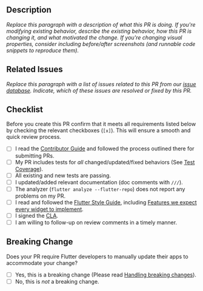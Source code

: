 ## Description

*Replace this paragraph with a description of what this PR is doing. If you're modifying existing behavior, describe the existing behavior, how this PR is changing it, and what motivated the change. If you're changing visual properties, consider including before/after screenshots (and runnable code snippets to reproduce them).*

## Related Issues

*Replace this paragraph with a list of issues related to this PR from our [issue database]. Indicate, which of these issues are resolved or fixed by this PR.*

## Checklist

Before you create this PR confirm that it meets all requirements listed below by checking the relevant checkboxes (`[x]`). This will ensure a smooth and quick review process.

- [ ] I read the [Contributor Guide] and followed the process outlined there for submitting PRs.
- [ ] My PR includes tests for *all* changed/updated/fixed behaviors (See [Test Coverage]).
- [ ] All existing and new tests are passing.
- [ ] I updated/added relevant documentation (doc comments with `///`).
- [ ] The analyzer (`flutter analyze --flutter-repo`) does not report any problems on my PR.
- [ ] I read and followed the [Flutter Style Guide], including [Features we expect every widget to implement].
- [ ] I signed the [CLA].
- [ ] I am willing to follow-up on review comments in a timely manner.

## Breaking Change

Does your PR require Flutter developers to manually update their apps to accommodate your change?

- [ ] Yes, this is a breaking change (Please read [Handling breaking changes]).
- [ ] No, this is *not* a breaking change.

<!-- Links -->
[issue database]: https://github.com/flutter/flutter/issues
[Contributor Guide]: https://github.com/flutter/flutter/wiki/Tree-hygiene#overview
[Test Coverage]: https://github.com/flutter/flutter/wiki/Test-coverage-for-package%3Aflutter
[Flutter Style Guide]: https://github.com/flutter/flutter/wiki/Style-guide-for-Flutter-repo
[Features we expect every widget to implement]: https://github.com/flutter/flutter/wiki/Style-guide-for-Flutter-repo#features-we-expect-every-widget-to-implement
[CLA]: https://cla.developers.google.com/
[Handling breaking changes]: https://github.com/flutter/flutter/wiki/Tree-hygiene#handling-breaking-changes
